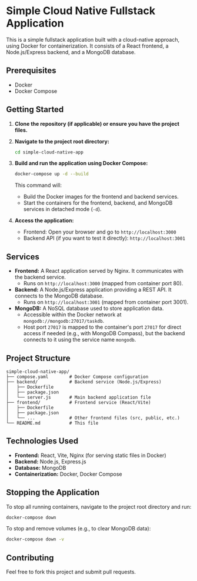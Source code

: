 # Simple Cloud Native Fullstack Application

This is a simple fullstack application built with a cloud-native approach, using Docker for containerization. It consists of a React frontend, a Node.js/Express backend, and a MongoDB database.

## Prerequisites

- Docker
- Docker Compose

## Getting Started

1.  **Clone the repository (if applicable) or ensure you have the project files.**
2.  **Navigate to the project root directory:**
    ```bash
    cd simple-cloud-native-app
    ```
3.  **Build and run the application using Docker Compose:**
    ```bash
    docker-compose up -d --build
    ```
    This command will:
    *   Build the Docker images for the frontend and backend services.
    *   Start the containers for the frontend, backend, and MongoDB services in detached mode (`-d`).

4.  **Access the application:**
    *   Frontend: Open your browser and go to `http://localhost:3000`
    *   Backend API (if you want to test it directly): `http://localhost:3001`

## Services

*   **Frontend:** A React application served by Nginx. It communicates with the backend service.
    *   Runs on `http://localhost:3000` (mapped from container port 80).
*   **Backend:** A Node.js/Express application providing a REST API. It connects to the MongoDB database.
    *   Runs on `http://localhost:3001` (mapped from container port 3001).
*   **MongoDB:** A NoSQL database used to store application data.
    *   Accessible within the Docker network at `mongodb://mongodb:27017/taskdb`.
    *   Host port `27017` is mapped to the container's port `27017` for direct access if needed (e.g., with MongoDB Compass), but the backend connects to it using the service name `mongodb`.

## Project Structure

```
simple-cloud-native-app/
├── compose.yaml        # Docker Compose configuration
├── backend/            # Backend service (Node.js/Express)
│   ├── Dockerfile
│   ├── package.json
│   └── server.js       # Main backend application file
├── frontend/           # Frontend service (React/Vite)
│   ├── Dockerfile
│   ├── package.json
│   └── ...             # Other frontend files (src, public, etc.)
└── README.md           # This file
```

## Technologies Used

*   **Frontend:** React, Vite, Nginx (for serving static files in Docker)
*   **Backend:** Node.js, Express.js
*   **Database:** MongoDB
*   **Containerization:** Docker, Docker Compose

## Stopping the Application

To stop all running containers, navigate to the project root directory and run:

```bash
docker-compose down
```

To stop and remove volumes (e.g., to clear MongoDB data):

```bash
docker-compose down -v
```

## Contributing

Feel free to fork this project and submit pull requests.

